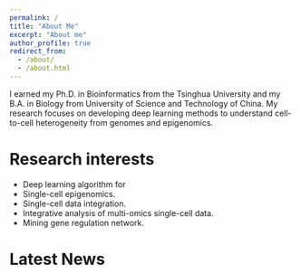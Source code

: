 ```yaml
---
permalink: /
title: "About Me"
excerpt: "About me"
author_profile: true
redirect_from: 
  - /about/
  - /about.html
---
```


I earned my Ph.D. in Bioinformatics from the Tsinghua University and my B.A. in Biology from University of Science and Technology of China. My research focuses on developing deep learning methods to understand cell-to-cell heterogeneity from genomes and epigenomics. 


Research interests
======
* Deep learning algorithm for
 * Single-cell epigenomics.  
 * Single-cell data integration.
 * Integrative analysis of multi-omics single-cell data.
 * Mining gene regulation network.
 
 
 Latest News
 ======
